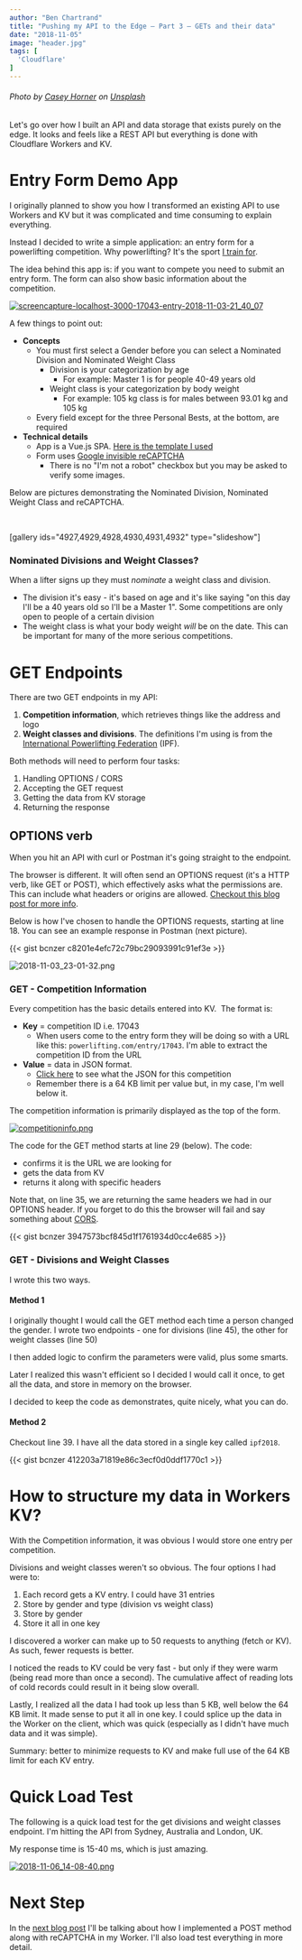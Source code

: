 ```yaml
---
author: "Ben Chartrand"
title: "Pushing my API to the Edge – Part 3 – GETs and their data"
date: "2018-11-05"
image: "header.jpg"
tags: [
  'Cloudflare'
]
---
```


###### Photo by [Casey Horner](https://unsplash.com/photos/39-4uKLsVnw?utm_source=unsplash&utm_medium=referral&utm_content=creditCopyText) on [Unsplash](https://unsplash.com/collections/3351204/mountains-and-cliffs/7c72ed4c4c766861c5f3f350646b752b?utm_source=unsplash&utm_medium=referral&utm_content=creditCopyText)

Let's go over how I built an API and data storage that exists purely on the edge. It looks and feels like a REST API but everything is done with Cloudflare Workers and KV.

# Entry Form Demo App

I originally planned to show you how I transformed an existing API to use Workers and KV but it was complicated and time consuming to explain everything.

Instead I decided to write a simple application: an entry form for a powerlifting competition. Why powerlifting? It's the sport [I train for](https://twitter.com/bcnzer/status/1057015851495215104).

The idea behind this app is: if you want to compete you need to submit an entry form. The form can also show basic information about the competition.

[![screencapture-localhost-3000-17043-entry-2018-11-03-21_40_07](https://liftcodeplay.files.wordpress.com/2018/10/screencapture-localhost-3000-17043-entry-2018-11-03-21_40_07.png?w=627)](https://liftcodeplay.files.wordpress.com/2018/10/screencapture-localhost-3000-17043-entry-2018-11-03-21_40_07.png)

A few things to point out:

- **Concepts**
    - You must first select a Gender before you can select a Nominated Division and Nominated Weight Class
        - Division is your categorization by age
            - For example: Master 1 is for people 40-49 years old
        - Weight class is your categorization by body weight
            - For example: 105 kg class is for males between 93.01 kg and 105 kg
    - Every field except for the three Personal Bests, at the bottom, are required
- **Technical details**
    - App is a Vue.js SPA. [Here is the template I used](https://github.com/vuetifyjs/nuxt)
    - Form uses [Google invisible reCAPTCHA](https://developers.google.com/recaptcha/docs/invisible)
        - There is no "I'm not a robot" checkbox but you may be asked to verify some images.

Below are pictures demonstrating the Nominated Division, Nominated Weight Class and reCAPTCHA.

 

\[gallery ids="4927,4929,4928,4930,4931,4932" type="slideshow"\]

### Nominated Divisions and Weight Classes?

When a lifter signs up they must _nominate_ a weight class and division.

- The division it's easy - it's based on age and it's like saying "on this day I'll be a 40 years old so I'll be a Master 1". Some competitions are only open to people of a certain division
- The weight class is what your body weight _will_ be on the date. This can be important for many of the more serious competitions.

# GET Endpoints

There are two GET endpoints in my API:

1. **Competition information**, which retrieves things like the address and logo
2. **Weight classes and divisions**. The definitions I'm using is from the [International Powerlifting Federation](https://www.powerlifting.sport/) (IPF).

Both methods will need to perform four tasks:

1. Handling OPTIONS / CORS
2. Accepting the GET request
3. Getting the data from KV storage
4. Returning the response

## OPTIONS verb

When you hit an API with curl or Postman it's going straight to the endpoint.

The browser is different. It will often send an OPTIONS request (it's a HTTP verb, like GET or POST), which effectively asks what the permissions are. This can include what headers or origins are allowed. [Checkout this blog post for more info](https://wanago.io/2018/11/05/cors-cross-origin-resource-sharing/).

Below is how I've chosen to handle the OPTIONS requests, starting at line 18. You can see an example response in Postman (next picture).

{{< gist bcnzer c8201e4efc72c79bc29093991c91ef3e >}}

![2018-11-03_23-01-32.png](images/2018-11-03_23-01-32.png)

### GET - Competition Information

Every competition has the basic details entered into KV.  The format is:

- **Key** = competition ID i.e. 17043
    - When users come to the entry form they will be doing so with a URL like this: `powerlifting.com/entry/17043`. I'm able to extract the competition ID from the URL
- **Value** = data in JSON format.
    - [Click here](https://gist.github.com/bcnzer/5a370d04042831c459792905e02a7486) to see what the JSON for this competition
    - Remember there is a 64 KB limit per value but, in my case, I'm well below it.

The competition information is primarily displayed as the top of the form.

[![competitioninfo.png](images/competitioninfo.png)](https://liftcodeplay.files.wordpress.com/2018/10/competitioninfo.png)

The code for the GET method starts at line 29 (below). The code:

- confirms it is the URL we are looking for
- gets the data from KV
- returns it along with specific headers

Note that, on line 35, we are returning the same headers we had in our OPTIONS header. If you forget to do this the browser will fail and say something about [CORS](https://developer.mozilla.org/en-US/docs/Web/HTTP/CORS).

{{< gist bcnzer 3947573bcf845d1f1761934d0cc4e685 >}}

### GET - Divisions and Weight Classes

I wrote this two ways.

#### Method 1

I originally thought I would call the GET method each time a person changed the gender. I wrote two endpoints - one for divisions (line 45), the other for weight classes (line 50)

I then added logic to confirm the parameters were valid, plus some smarts.

Later I realized this wasn't efficient so I decided I would call it once, to get all the data, and store in memory on the browser.

I decided to keep the code as demonstrates, quite nicely, what you can do.

#### Method 2

Checkout line 39. I have all the data stored in a single key called `ipf2018`.

{{< gist bcnzer 412203a71819e86c3ecf0d0ddf1770c1 >}}

# How to structure my data in Workers KV?

With the Competition information, it was obvious I would store one entry per competition.

Divisions and weight classes weren't so obvious. The four options I had were to:

1. Each record gets a KV entry. I could have 31 entries
2. Store by gender and type (division vs weight class)
3. Store by gender
4. Store it all in one key

I discovered a worker can make up to 50 requests to anything (fetch or KV). As such, fewer requests is better.

I noticed the reads to KV could be very fast - but only if they were warm (being read more than once a second). The cumulative affect of reading lots of cold records could result in it being slow overall.

Lastly, I realized all the data I had took up less than 5 KB, well below the 64 KB limit. It made sense to put it all in one key. I could splice up the data in the Worker on the client, which was quick (especially as I didn't have much data and it was simple).

Summary: better to minimize requests to KV and make full use of the 64 KB limit for each KV entry.

# Quick Load Test

The following is a quick load test for the get divisions and weight classes endpoint. I'm hitting the API from Sydney, Australia and London, UK.

My response time is 15-40 ms, which is just amazing.

[![2018-11-06_14-08-40.png](images/2018-11-06_14-08-40.png)](https://liftcodeplay.files.wordpress.com/2018/11/2018-11-06_14-08-40.png)

# Next Step

In the [next blog post](http://liftcodeplay.com/2018/11/06/pushing-my-api-to-the-edge-part-4-post-and-recaptcha/) I'll be talking about how I implemented a POST method along with reCAPTCHA in my Worker. I'll also load test everything in more detail.

